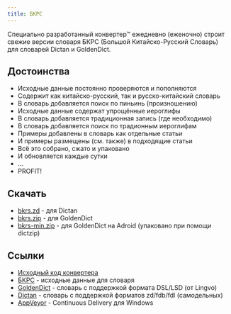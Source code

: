 ```yaml
---
title: БКРС
---
```

Специально разработанный конвертер&trade; ежедневно (еженочно)
строит свежие версии словаря БКРС
(Большой Китайско-Русский Словарь)
для словарей Dictan и GoldenDict.

## Достоинства

  * Исходные данные постоянно проверяются и пополняются
  * Содержит как китайско-русский, так и русско-китайский словарь
  * В словарь добавляется поиск по пиньинь (произношению)
  * Исходные данные содержат упрощённые иероглифы
  * В словарь добавляется традиционная запись (где необходимо)
  * В словарь добавляется поиск по традионным иероглифам
  * Примеры добавлены в словарь как отдельные статьи
  * И примеры размещены (см. также) в подходящие статьи
  * Всё это собрано, сжато и упаковано
  * И обновляется каждые сутки
  * ...
  * PROFIT!

## Скачать
  * [bkrs.zd](https://ci.appveyor.com/api/projects/ukoloff/bkrs/artifacts/bkrs.zd) -
  для Dictan
  * [bkrs.zip](https://ci.appveyor.com/api/projects/ukoloff/bkrs/artifacts/bkrs.zip) -
  для GoldenDict
  * [bkrs-min.zip](https://ci.appveyor.com/api/projects/ukoloff/bkrs/artifacts/bkrs-min.zip) -
  для GoldenDict на Adroid (упаковано при помощи dictzip)

## Ссылки

  * [Исходный код конвертера](https://github.com/ukoloff/bkrs)
  * [БКРС](http://bkrs.info/) - исходные данные для словаря
  * [GoldenDict](http://goldendict.org/) -  словарь с поддержкой формата DSL/LSD (от Lingvo)
  * [Dictan](http://www.softex.info/) - словарь с поддержкой форматов zd/fdb/fdl (самодельных)
  * [AppVeyor](http://www.appveyor.com/) - Continuous Delivery для Windows
